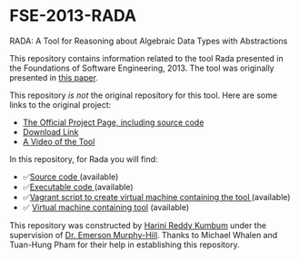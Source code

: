 # FSE-2013-RADA
RADA: A Tool for Reasoning about Algebraic Data Types with Abstractions

This repository contains information related to the tool Rada presented in the Foundations of Software Engineering, 2013. The tool was originally presented in <a href="http://dl.acm.org/citation.cfm?id=2491411.2494597&coll=DL&dl=GUIDE&CFID=706770050&CFTOKEN=57058403">this paper</a>.

This repository _is not_ the original repository for this tool. Here are some links to the original project:

* <a href="http://crisys.cs.umn.edu/rada/">The Official Project Page, including source code</a>
* <a href="http://crisys.cs.umn.edu/rada/rada_eclipse_project_10082013.zip">Download Link</a>
* <a href="https://www.youtube.com/watch?v=7JRpHXNwVVs">A Video of the Tool</a>

In this repository, for Rada you will find:

* :white_check_mark:<a href="https://github.com/SoftwareEngineeringToolDemos/FSE-2013-RADA/tree/master/rada_eclipse_project_10082013/rada">Source code </a> (available)
* :white_check_mark:<a href="https://github.com/SoftwareEngineeringToolDemos/FSE-2013-RADA/tree/master/rada_java_10082013">Executable code </a> (available)
* :white_check_mark:<a href="https://github.com/SoftwareEngineeringToolDemos/FSE-2013-RADA/blob/master/build-vm/Vagrantfile">Vagrant script to create virtual machine containing the tool </a> (available)
* :white_check_mark: [Virtual machine containing tool](http://go.ncsu.edu/SE-tool-VMs) (available)



This repository was constructed by [Harini Reddy Kumbum](https://github.com/hkumbum) under the supervision of [Dr. Emerson Murphy-Hill](https://github.com/CaptainEmerson). Thanks to Michael Whalen and Tuan-Hung Pham for their help in establishing this repository.
